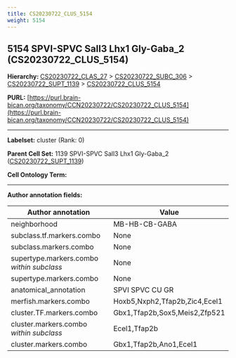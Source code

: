 ```yaml
---
title: CS20230722_CLUS_5154
weight: 5154
---
```

## 5154 SPVI-SPVC Sall3 Lhx1 Gly-Gaba_2 (CS20230722_CLUS_5154)
<b>Hierarchy: </b>
[CS20230722_CLAS_27](../CS20230722_CLAS_27) >
[CS20230722_SUBC_306](../CS20230722_SUBC_306) >
[CS20230722_SUPT_1139](../CS20230722_SUPT_1139) >
[CS20230722_CLUS_5154](../CS20230722_CLUS_5154)

**PURL:** [https://purl.brain-bican.org/taxonomy/CCN20230722/CS20230722_CLUS_5154](https://purl.brain-bican.org/taxonomy/CCN20230722/CS20230722_CLUS_5154)

---


**Labelset:** cluster (Rank: 0)

**Parent Cell Set:** 1139 SPVI-SPVC Sall3 Lhx1 Gly-Gaba_2 ([CS20230722_SUPT_1139](../CS20230722_SUPT_1139))



**Cell Ontology Term:** 

[MARKER GENES.]: #


---

[TRANSFERRED ANNOTATIONS.]: #


[AUTHOR ANNOTATION FIELDS.]: #


**Author annotation fields:**

| Author annotation | Value |
|-------------------|-------|
|neighborhood|MB-HB-CB-GABA|
|subclass.tf.markers.combo|None|
|subclass.markers.combo|None|
|supertype.markers.combo _within subclass_|None|
|supertype.markers.combo|None|
|anatomical_annotation|SPVI SPVC CU GR|
|merfish.markers.combo|Hoxb5,Nxph2,Tfap2b,Zic4,Ecel1|
|cluster.TF.markers.combo|Gbx1,Tfap2b,Sox5,Meis2,Zfp521|
|cluster.markers.combo _within subclass_|Ecel1,Tfap2b|
|cluster.markers.combo|Gbx1,Tfap2b,Ano1,Ecel1|
